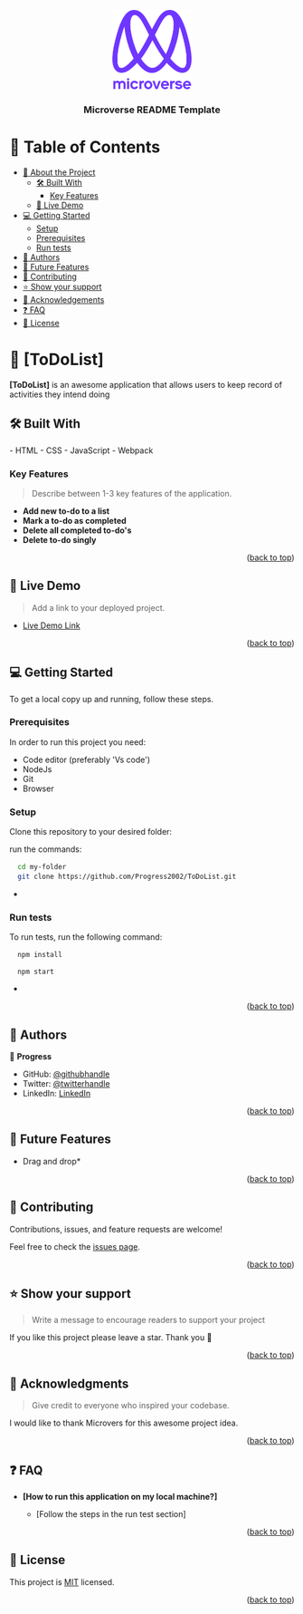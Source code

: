 <a name="readme-top"></a>



<div align="center">

  <img src="murple_logo.png" alt="logo" width="140"  height="auto" />
  <br/>

  <h3><b>Microverse README Template</b></h3>

</div>

<!-- TABLE OF CONTENTS -->

# 📗 Table of Contents

- [📖 About the Project](#about-project)
  - [🛠 Built With](#built-with)
    - [Key Features](#key-features)
  - [🚀 Live Demo](#live-demo)
- [💻 Getting Started](#getting-started)
  - [Setup](#setup)
  - [Prerequisites](#prerequisites)
  - [Run tests](#run-tests)
- [👥 Authors](#authors)
- [🔭 Future Features](#future-features)
- [🤝 Contributing](#contributing)
- [⭐️ Show your support](#support)
- [🙏 Acknowledgements](#acknowledgements)
- [❓ FAQ](#faq)
- [📝 License](#license)

<!-- PROJECT DESCRIPTION -->

# 📖 [ToDoList] <a name="about-project"></a>



**[ToDoList]** is an awesome application that allows users to keep record of activities they intend doing

## 🛠 Built With 
<a name="built-with">
  - HTML
  - CSS
  - JavaScript
  - Webpack
</a>


<!-- Features -->

### Key Features <a name="key-features"></a>

> Describe between 1-3 key features of the application.

- **Add new to-do to a list**
- **Mark a to-do as completed**
- **Delete all completed to-do's**
- **Delete to-do singly**

<p align="right">(<a href="#readme-top">back to top</a>)</p>

<!-- LIVE DEMO -->

## 🚀 Live Demo <a name="live-demo"></a>

> Add a link to your deployed project.

- [Live Demo Link](https://progress2002.github.io/ToDoList/dist/)

<p align="right">(<a href="#readme-top">back to top</a>)</p>

<!-- GETTING STARTED -->

## 💻 Getting Started <a name="getting-started"></a>


To get a local copy up and running, follow these steps.

### Prerequisites

In order to run this project you need:

- Code editor (preferably 'Vs code')
- NodeJs
- Git
- Browser

### Setup

Clone this repository to your desired folder:


run the commands:

```sh
  cd my-folder
  git clone https://github.com/Progress2002/ToDoList.git
```
-


### Run tests

To run tests, run the following command:



```
  npm install
```

```
  npm start
```
-



<p align="right">(<a href="#readme-top">back to top</a>)</p>

<!-- AUTHORS -->

## 👥 Authors <a name="authors"></a>

👤 **Progress**

- GitHub: [@githubhandle](https://github.com/Progress2002)
- Twitter: [@twitterhandle](https://twitter.com/Progress_2002)
- LinkedIn: [LinkedIn](https://www.linkedin.com/in/progress-ezeamaka-27b114247)



<p align="right">(<a href="#readme-top">back to top</a>)</p>

<!-- FUTURE FEATURES -->

## 🔭 Future Features <a name="future-features"></a>

* Drag and drop*

<p align="right">(<a href="#readme-top">back to top</a>)</p>

<!-- CONTRIBUTING -->

## 🤝 Contributing <a name="contributing"></a>

Contributions, issues, and feature requests are welcome!

Feel free to check the [issues page](https://github.com/Progress2002/ToDoList/issues).

<p align="right">(<a href="#readme-top">back to top</a>)</p>

<!-- SUPPORT -->

## ⭐️ Show your support <a name="support"></a>

> Write a message to encourage readers to support your project

If you like this project please leave a star. Thank you 🙏

<p align="right">(<a href="#readme-top">back to top</a>)</p>

<!-- ACKNOWLEDGEMENTS -->

## 🙏 Acknowledgments <a name="acknowledgements"></a>

> Give credit to everyone who inspired your codebase.

I would like to thank Microvers for this awesome project idea.

<p align="right">(<a href="#readme-top">back to top</a>)</p>


## ❓ FAQ <a name="faq"></a>

- **[How to run this application on my local machine?]**

  - [Follow the steps in the run test section]


<p align="right">(<a href="#readme-top">back to top</a>)</p>

<!-- LICENSE -->

## 📝 License <a name="license"></a>

This project is [MIT](https://github.com/Progress2002/ToDoList/blob/master/MIT.md) licensed.



<p align="right">(<a href="#readme-top">back to top</a>)</p>
